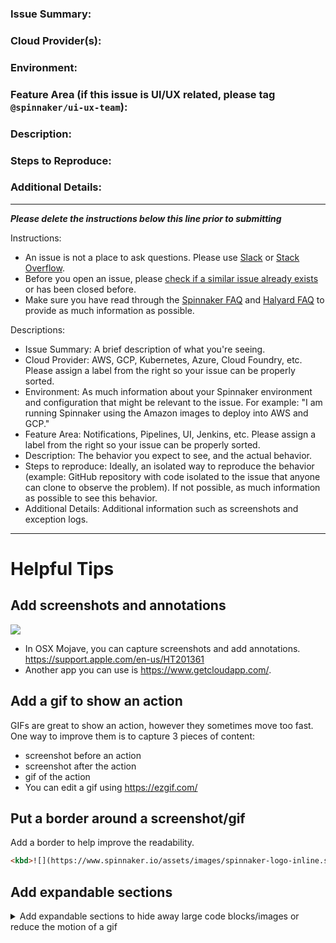 ### Issue Summary:


### Cloud Provider(s):


### Environment:


### Feature Area (if this issue is UI/UX related, please tag `@spinnaker/ui-ux-team`):


### Description:


### Steps to Reproduce:


### Additional Details:


---

**_Please delete the instructions below this line prior to submitting_**

Instructions:

* An issue is not a place to ask questions. Please use [Slack](http://join.spinnaker.io) or [Stack Overflow](http://stackoverflow.com/questions/tagged/spinnaker). 
* Before you open an issue, please [check if a similar issue already exists](https://github.com/spinnaker/spinnaker/issues) or has been closed before.
* Make sure you have read through the [Spinnaker FAQ](https://www.spinnaker.io/community/faqs/) and [Halyard FAQ](https://www.spinnaker.io/setup/quickstart/faq/) to provide as much information as possible.

Descriptions:

* Issue Summary: A brief description of what you're seeing.
* Cloud Provider: AWS, GCP, Kubernetes, Azure, Cloud Foundry, etc. Please assign a label from the right so your issue can be properly sorted.
* Environment: As much information about your Spinnaker environment and configuration that might be relevant to the issue. For example: "I am running Spinnaker using the Amazon images to deploy into AWS and GCP."
* Feature Area: Notifications, Pipelines, UI, Jenkins, etc. Please assign a label from the right so your issue can be properly sorted.
* Description: The behavior you expect to see, and the actual behavior.
* Steps to reproduce: Ideally, an isolated way to reproduce the behavior (example: GitHub repository with code isolated to the issue that anyone can clone to observe the problem). If not possible, as much information as possible to see this behavior.
* Additional Details: Additional information such as screenshots and exception logs.


---
# Helpful Tips

## Add screenshots and annotations
<kbd>![](https://cl.ly/744faf8f96d7/download/Image%202019-04-08%20at%2012.35.32.png)</kbd>
- In OSX Mojave, you can capture screenshots and add annotations. https://support.apple.com/en-us/HT201361
- Another app you can use is https://www.getcloudapp.com/.

## Add a gif to show an action
GIFs are great to show an action, however they sometimes move too fast. 
One way to improve them is to capture 3 pieces of content:
- screenshot before an action
- screenshot after the action
- gif of the action
- You can edit a gif using https://ezgif.com/

## Put a border around a screenshot/gif
Add a border to help improve the readability.
```html
<kbd>![](https://www.spinnaker.io/assets/images/spinnaker-logo-inline.svg)</kbd>
```

## Add expandable sections
<details>
<summary>Add expandable sections to hide away large code blocks/images or reduce the motion of a gif</summary>

```js
const example = 'spinnaker spinnaker SPINNAKER';
```

<kbd>![](https://www.spinnaker.io/assets/images/spinnaker-logo-inline.svg)</kbd>

<kbd>![](https://cl.ly/90d191c48dab/download/spinnaker-loader.gif)</kbd>
</details>
